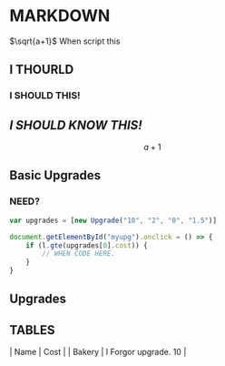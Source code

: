 # MARKDOWN
$\sqrt{a+1}$ When script this

## I THOURLD
### I SHOULD THIS!
*I SHOULD KNOW THIS!*
----------
$$
a + 1
$$

## Basic Upgrades
### NEED?
```javascript
var upgrades = [new Upgrade("10", "2", "0", "1.5")]

document.getElementById("myupg").onclick = () => {
    if (l.gte(upgrades[0].cost)) {
        // WHEN CODE HERE.
    }
}
```
## Upgrades
## TABLES
| Name | Cost |
| Bakery | I Forgor upgrade. $10$ |